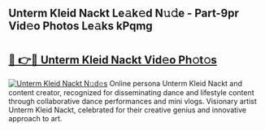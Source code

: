## Unterm Kleid Nackt Le𝚊k𝚎d N𝚞𝚍e - Part-9pr Vid𝚎o Photos Le𝚊ks kPqmg

# <h2><a href="http://fb2suz.evod.top/?m=Unterm+Kleid+Nackt">🔗 👉🔴 Unterm Kleid Nackt Vid𝚎o Ph𝚘t𝚘s</a></h2>

[![Unterm Kleid Nackt N𝚞d𝚎s](https://i.imgur.com/8V9OHl7.gif)](http://fb2suz.evod.top/?m=Unterm+Kleid+Nackt)
Online persona Unterm Kleid Nackt and content creator, recognized for disseminating dance and lifestyle content through collaborative dance performances and mini vlogs. Visionary artist Unterm Kleid Nackt, celebrated for their creative genius and innovative approach to art. 
